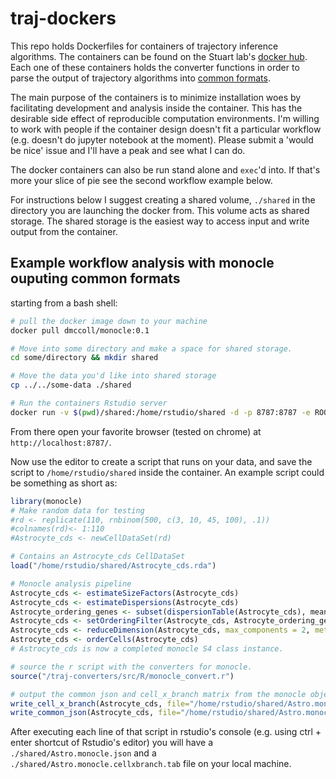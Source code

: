 # traj-dockers
This repo holds Dockerfiles for containers of trajectory inference
algorithms. The containers can be found on the Stuart lab's [docker hub](https://hub.docker.com/u/stuartlab/).
Each one of these containers holds the converter functions in order to
parse the output of trajectory algorithms into [common formats](https://github.com/Stuartlab-UCSC/traj-formats).

The main purpose of the containers is to minimize installation woes by 
facilitating development and analysis inside the container. This has the
desirable side effect of reproducible computation environments. I'm
willing to work with people if the container design doesn't fit a
particular workflow (e.g. doesn't do jupyter notebook at the moment).
Please submit a 'would be nice' issue and I'll have a peak and see what
I can do.

The docker containers can also be run stand alone and `exec`'d into.
If that's more your slice of pie see the second workflow example below.

For instructions below I suggest creating a shared volume,
`./shared` in the directory you are launching the docker from. This 
volume acts as shared storage. The shared storage is the easiest way to
access input and write output from the container.

## Example workflow analysis with monocle ouputing common formats

starting from a bash shell:
```bash
# pull the docker image down to your machine
docker pull dmccoll/monocle:0.1

# Move into some directory and make a space for shared storage.
cd some/directory && mkdir shared

# Move the data you'd like into shared storage
cp ../../some-data ./shared

# Run the containers Rstudio server
docker run -v $(pwd)/shared:/home/rstudio/shared -d -p 8787:8787 -e ROOT=TRUE dmccoll/monocle:0.1
```
 
From there open your favorite browser (tested on chrome) at `http://localhost:8787/`.

Now use the editor to create a script that runs on your data, and save
the script to `/home/rstudio/shared` inside the container. An example
script could be something as short as:
```R
library(monocle)
# Make random data for testing
#rd <- replicate(110, rnbinom(500, c(3, 10, 45, 100), .1))
#colnames(rd)<- 1:110
#Astrocyte_cds <- newCellDataSet(rd)

# Contains an Astrocyte_cds CellDataSet 
load("/home/rstudio/shared/Astrocyte_cds.rda")

# Monocle analysis pipeline
Astrocyte_cds <- estimateSizeFactors(Astrocyte_cds)
Astrocyte_cds <- estimateDispersions(Astrocyte_cds)
Astrocyte_ordering_genes <- subset(dispersionTable(Astrocyte_cds), mean_expression>=0.1)
Astrocyte_cds <- setOrderingFilter(Astrocyte_cds, Astrocyte_ordering_genes)
Astrocyte_cds <- reduceDimension(Astrocyte_cds, max_components = 2, method = "DDRTree")
Astrocyte_cds <- orderCells(Astrocyte_cds)
# Astrocyte_cds is now a completed monocle S4 class instance.

# source the r script with the converters for monocle.
source("/traj-converters/src/R/monocle_convert.r")

# output the common json and cell_x_branch matrix from the monocle object
write_cell_x_branch(Astrocyte_cds, file="/home/rstudio/shared/Astro.monocle.cellxbranch.tab")
write_common_json(Astrocyte_cds, file="/home/rstudio/shared/Astro.monocle.json")
```

 After executing each line of that script in rstudio's console (e.g. using ctrl + enter shortcut of Rstudio's editor) you will have a `./shared/Astro.monocle.json` and a 
 `./shared/Astro.monocle.cellxbranch.tab` file on your
 local machine.
 
